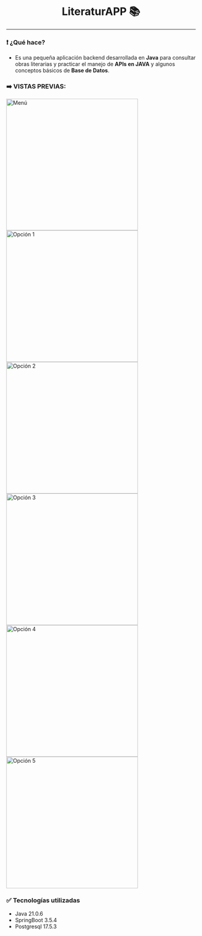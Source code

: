 <h1 align="center">LiteraturAPP 📚</h1>
<hr>

<h3>❗ ¿Qué hace?</h3>
<ul>
  <li> Es una pequeña aplicación backend desarrollada en <strong>Java</strong> para consultar obras literarias y practicar el manejo de <strong>APIs en JAVA</strong> y algunos conceptos básicos de <strong>Base de Datos</strong>.</span></li>
</ul>

<h3>➡️ VISTAS PREVIAS:</h3>
<p>
  <img src="https://imgur.com/a/i6UawEx.jpeg" alt="Menú" width="350"><br>
  <img src="https://i.imgur.com/glzWfz9.jpeg" alt="Opción 1" width="350"><br>
  <img src="https://i.imgur.com/vrXjDy0.jpeg" alt="Opción 2" width="350"><br>
  <img src="https://i.imgur.com/m3exxCd.jpeg" alt="Opción 3" width="350"><br>
  <img src="https://i.imgur.com/T5gDED4.jpeg" alt="Opción 4" width="350"><br>
  <img src="https://i.imgur.com/g9wmzgf.jpeg" alt="Opción 5" width="350">
</p>

<h3>✅ Tecnologías utilizadas</h3>
<ul>
  <li><span>Java 21.0.6</span></li>
  <li><span>SpringBoot 3.5.4</span></li>
  <li><span>Postgresql 17.5.3</span></li>
</ul>
